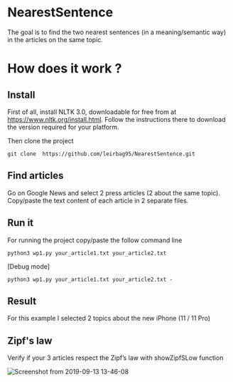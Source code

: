# NearestSentence
The goal is to find the two nearest sentences (in a meaning/semantic way) in the articles on the same topic.

# How does it work ?
## Install
First of all, install NLTK 3.0, downloadable for free from at https://www.nltk.org/install.html.
Follow the instructions there to download the version required for your platform.

Then clone the project

```{}
git clone  https://github.com/leirbag95/NearestSentence.git
```
## Find articles
Go on Google News and select 2 press articles (2 about the same topic).
Copy/paste the text content of each article in 2 separate files.

## Run it
For running the project copy/paste the follow command line
```{}
python3 wp1.py your_article1.txt your_article2.txt
```
[Debug mode]

```{}
python3 wp1.py your_article1.txt your_article2.txt -
```


## Result

For this example I selected 2 topics about the new iPhone (11 / 11 Pro)




## Zipf's law

Verify if your 3 articles respect the Zipf’s law with showZipfSLow function

![Screenshot from 2019-09-13 13-46-08](https://user-images.githubusercontent.com/17054452/64860255-e9bea000-d62c-11e9-8c9c-d74599f3529a.png)




